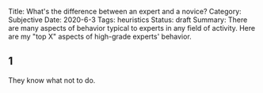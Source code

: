 Title: What's the difference between an expert and a novice?
Category: Subjective
Date: 2020-6-3
Tags: heuristics
Status: draft
Summary: There are many aspects of behavior typical to experts in any field of activity. Here are my "top X" aspects of high-grade experts' behavior.

## 1
They know what not to do.

